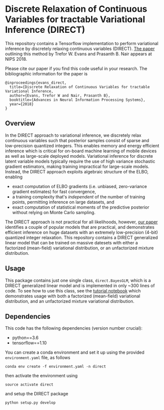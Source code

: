 # Discrete Relaxation of Continuous Variables for tractable Variational Inference (DIRECT)
This repository contains a Tensorflow implementation to perform variational inference by discretely relaxing continuous variables (DIRECT).
[The paper](https://arxiv.org/abs/1809.04279) outlining this method by Trefor W. Evans and Prasanth B. Nair appears at NIPS 2018.

Please cite our paper if you find this code useful in your research. The bibliographic information for the paper is
```
@inproceedings{evans_direct,
  title={Discrete Relaxation of Continuous Variables for tractable Variational Inference,
  author={Evans, Trefor W and Nair, Prasanth B},
  booktitle={Advances in Neural Information Processing Systems},
  year={2018}
}
```

## Overview
In the DIRECT approach to variational inference, we discretely relax continuous variables such that posterior samples consist of sparse and low-precision quantized integers.
This enables memory and energy efficient inference which is critical for on-board machine learning of mobile devices as well as large-scale deployed models.
Variational inference for discrete latent variable models typically require the use of high variance stochastic gradient estimators, making training impractical for large-scale models.
Instead, the DIRECT approach exploits algebraic structure of the ELBO, enabling
* exact computation of ELBO gradients (i.e. unbiased, zero-variance gradient estimates) for fast convergence,
* a training complexity that's *independent* of the number of training points, permitting inference on large datasets, and
* exact computation of statistical moments of the predictive posterior without relying on Monte Carlo sampling.

The DIRECT approach is not practical for all likelihoods, however, [our paper](https://arxiv.org/abs/1809.04279) identifies a couple of popular models that are practical,
and demonstrates efficient inference on huge datasets with an extremely low-precision (4-bit) quantized integer relaxation.
This repository contains a DIRECT generalized linear model that can be trained on massive datesets with either a factorized (mean-field) variational distribution, or an unfactorized mixture distribution.

## Usage
This package contains just one single class, `direct.BayesGLM`, which is a DIRECT generalized linear model and is implemented in only ~300 lines of code.
To see how to use this class, see the [tutorial notebook](/tutorial.ipynb) which demonstrates usage with both a factorized (mean-field) variational distribution, and an unfactorized mixture variational distribution.

## Dependencies
This code has the following dependencies (version number crucial):
* python==3.6
* tensorflow==1.10

You can create a conda environment and set it up using the provided `environment.yaml` file, as follows
```
conda env create -f environment.yaml -n direct
```
then activate the environment using
```
source activate direct
```
and setup the DIRECT package
```
python setup.py develop
```
